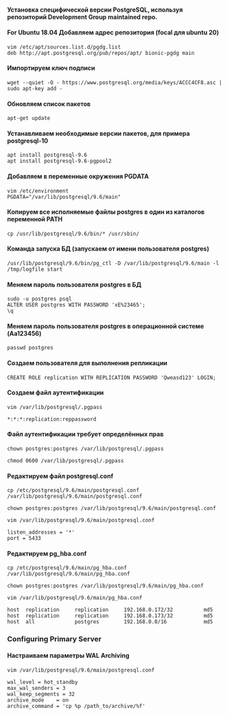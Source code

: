 #### Установка специфической версии PostgreSQL, используя репозиторий Development Group maintained repo.
#### For Ubuntu 18.04 Добавляем адрес репозитория (focal для ubuntu 20)
```
vim /etc/apt/sources.list.d/pgdg.list
deb http://apt.postgresql.org/pub/repos/apt/ bionic-pgdg main
```

#### Импортируем ключ подписи 
```
wget --quiet -O - https://www.postgresql.org/media/keys/ACCC4CF8.asc | sudo apt-key add -
```

#### Обновляем список пакетов
```
apt-get update
```

#### Устанавливаем необходимые версии пакетов, для примера postgresql-10
```
apt install postgresql-9.6
apt install postgresql-9.6-pgpool2
```
#### Добавляем в переменные окружения PGDATA
```
vim /etc/environment
PGDATA="/var/lib/postgresql/9.6/main"
```

#### Копируем все исполняемые файлы postgres в один из каталогов переменной PATH 
```
cp /usr/lib/postgresql/9.6/bin/* /usr/sbin/
```

#### Команда запуска БД (запускаем от имени пользователя postgres)
```
/usr/lib/postgresql/9.6/bin/pg_ctl -D /var/lib/postgresql/9.6/main -l /tmp/logfile start
```

#### Меняем пароль пользователя postgres в БД
```
sudo -u postgres psql
ALTER USER postgres WITH PASSWORD 'xE%23465';
\q
```

#### Меняем пароль пользователя postgres в операционной системе (Aa123456)
```
passwd postgres
```


#### Создаем пользователя для выполнения репликации
```
CREATE ROLE replication WITH REPLICATION PASSWORD 'Qweasd123' LOGIN;
```

#### Создаем файл аутентификации
```
vim /var/lib/postgresql/.pgpass

*:*:*:replication:reppassword
```

#### Файл аутентификации требует определённых прав
```
chown postgres:postgres /var/lib/postgresql/.pgpass

chmod 0600 /var/lib/postgresql/.pgpass
```

#### Редактируем файл postgresql.conf
```
cp /etc/postgresql/9.6/main/postgresql.conf /var/lib/postgresql/9.6/main/postgresql.conf

chown postgres:postgres /var/lib/postgresql/9.6/main/postgresql.conf

vim /var/lib/postgresql/9.6/main/postgresql.conf

listen_addresses = '*'
port = 5433
```

#### Редактируем pg_hba.conf
```
cp /etc/postgresql/9.6/main/pg_hba.conf /var/lib/postgresql/9.6/main/pg_hba.conf

chown postgres:postgres /var/lib/postgresql/9.6/main/pg_hba.conf

vim /var/lib/postgresql/9.6/main/pg_hba.conf

host  replication     replication     192.168.0.172/32          md5
host  replication     replication     192.168.0.173/32          md5
host  all             postgres        192.168.0.0/16            md5
```
### Configuring Primary Server

#### Настраиваем параметры WAL Archiving
```
vim /var/lib/postgresql/9.6/main/postgresql.conf

wal_level = hot_standby
max_wal_senders = 3
wal_keep_segments = 32
archive_mode    = on
archive_command = 'cp %p /path_to/archive/%f'
```



